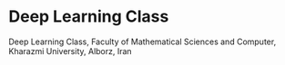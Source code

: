 # Deep Learning Class 
Deep Learning Class, Faculty of Mathematical Sciences and Computer, Kharazmi University, Alborz, Iran
